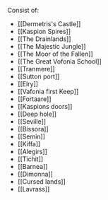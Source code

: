 Consist of: 
- [[Dermetris's Castle]]
- [[Kaspion Spires]]
- [[The Drainlands]]
- [[The Majestic Jungle]]
- [[The Moor of the Fallen]]
- [[The Great Vofonia School]]
- [[Tranmere]]
- [[Sutton port]]
- [[Elry]]
- [[Vafonia first Keep]]
- [[Fortaare]]
- [[Kaspions doors]]
- [[Deep hole]]
- [[Seville]]
- [[Bissora]]
- [[Semin]]
- [[Kiffa]]
- [[Alegirs]]
- [[Tichit]]
- [[Barnea]]
- [[Dimonna]]
- [[Cursed lands]]
- [[Lavrass]]